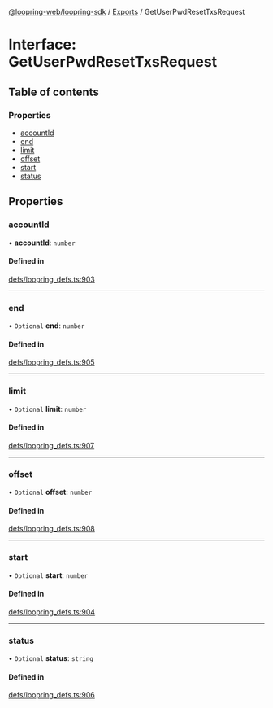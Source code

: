 [@loopring-web/loopring-sdk](../README.md) / [Exports](../modules.md) / GetUserPwdResetTxsRequest

# Interface: GetUserPwdResetTxsRequest

## Table of contents

### Properties

- [accountId](GetUserPwdResetTxsRequest.md#accountid)
- [end](GetUserPwdResetTxsRequest.md#end)
- [limit](GetUserPwdResetTxsRequest.md#limit)
- [offset](GetUserPwdResetTxsRequest.md#offset)
- [start](GetUserPwdResetTxsRequest.md#start)
- [status](GetUserPwdResetTxsRequest.md#status)

## Properties

### accountId

• **accountId**: `number`

#### Defined in

[defs/loopring_defs.ts:903](https://github.com/Loopring/loopring_sdk/blob/29b8a2c/src/defs/loopring_defs.ts#L903)

___

### end

• `Optional` **end**: `number`

#### Defined in

[defs/loopring_defs.ts:905](https://github.com/Loopring/loopring_sdk/blob/29b8a2c/src/defs/loopring_defs.ts#L905)

___

### limit

• `Optional` **limit**: `number`

#### Defined in

[defs/loopring_defs.ts:907](https://github.com/Loopring/loopring_sdk/blob/29b8a2c/src/defs/loopring_defs.ts#L907)

___

### offset

• `Optional` **offset**: `number`

#### Defined in

[defs/loopring_defs.ts:908](https://github.com/Loopring/loopring_sdk/blob/29b8a2c/src/defs/loopring_defs.ts#L908)

___

### start

• `Optional` **start**: `number`

#### Defined in

[defs/loopring_defs.ts:904](https://github.com/Loopring/loopring_sdk/blob/29b8a2c/src/defs/loopring_defs.ts#L904)

___

### status

• `Optional` **status**: `string`

#### Defined in

[defs/loopring_defs.ts:906](https://github.com/Loopring/loopring_sdk/blob/29b8a2c/src/defs/loopring_defs.ts#L906)
